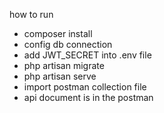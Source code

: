 how to run

- composer install
- config db connection
- add JWT_SECRET into .env file
- php artisan migrate
- php artisan serve
- import postman collection file
- api document is in the postman